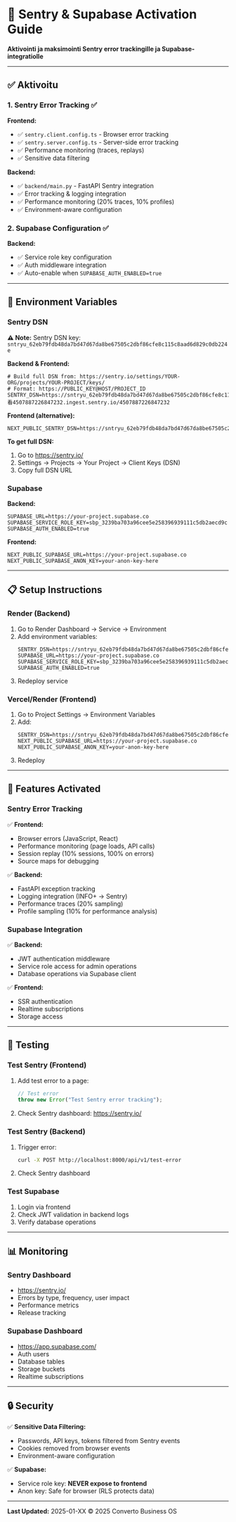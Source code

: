 # 🚀 Sentry & Supabase Activation Guide

**Aktivointi ja maksimointi Sentry error trackingille ja Supabase-integratiolle**

---

## ✅ **Aktivoitu**

### **1. Sentry Error Tracking** ✅

**Frontend:**
- ✅ `sentry.client.config.ts` - Browser error tracking
- ✅ `sentry.server.config.ts` - Server-side error tracking
- ✅ Performance monitoring (traces, replays)
- ✅ Sensitive data filtering

**Backend:**
- ✅ `backend/main.py` - FastAPI Sentry integration
- ✅ Error tracking & logging integration
- ✅ Performance monitoring (20% traces, 10% profiles)
- ✅ Environment-aware configuration

### **2. Supabase Configuration** ✅

**Backend:**
- ✅ Service role key configuration
- ✅ Auth middleware integration
- ✅ Auto-enable when `SUPABASE_AUTH_ENABLED=true`

---

## 🔑 **Environment Variables**

### **Sentry DSN**

**⚠️ Note:** Sentry DSN key: `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`

**Backend & Frontend:**
```env
# Build full DSN from: https://sentry.io/settings/YOUR-ORG/projects/YOUR-PROJECT/keys/
# Format: https://PUBLIC_KEY@HOST/PROJECT_ID
SENTRY_DSN=https://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@o看4507887226847232.ingest.sentry.io/4507887226847232
```

**Frontend (alternative):**
```env
NEXT_PUBLIC_SENTRY_DSN=https://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@o4507887226847232.ingest.sentry.io/4507887226847232
```

**To get full DSN:**
1. Go to https://sentry.io/
2. Settings → Projects → Your Project → Client Keys (DSN)
3. Copy full DSN URL

### **Supabase**

**Backend:**
```env
SUPABASE_URL=https://your-project.supabase.co
SUPABASE_SERVICE_ROLE_KEY=sbp_3239ba703a96cee5e258396939111c5db2aecd9c
SUPABASE_AUTH_ENABLED=true
```

**Frontend:**
```env
NEXT_PUBLIC_SUPABASE_URL=https://your-project.supabase.co
NEXT_PUBLIC_SUPABASE_ANON_KEY=your-anon-key-here
```

---

## 📋 **Setup Instructions**

### **Render (Backend)**

1. Go to Render Dashboard → Service → Environment
2. Add environment variables:
   ```
   SENTRY_DSN=https://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@o4507887226847232.ingest.sentry.io/4507887226847232
   SUPABASE_URL=https://your-project.supabase.co
   SUPABASE_SERVICE_ROLE_KEY=sbp_3239ba703a96cee5e258396939111c5db2aecd9c
   SUPABASE_AUTH_ENABLED=true
   ```
3. Redeploy service

### **Vercel/Render (Frontend)**

1. Go to Project Settings → Environment Variables
2. Add:
   ```
   SENTRY_DSN=https://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@o4507887226847232.ingest.sentry.io/4507887226847232
   NEXT_PUBLIC_SUPABASE_URL=https://your-project.supabase.co
   NEXT_PUBLIC_SUPABASE_ANON_KEY=your-anon-key-here
   ```
3. Redeploy

---

## 🎯 **Features Activated**

### **Sentry Error Tracking**

✅ **Frontend:**
- Browser errors (JavaScript, React)
- Performance monitoring (page loads, API calls)
- Session replay (10% sessions, 100% on errors)
- Source maps for debugging

✅ **Backend:**
- FastAPI exception tracking
- Logging integration (INFO+ → Sentry)
- Performance traces (20% sampling)
- Profile sampling (10% for performance analysis)

### **Supabase Integration**

✅ **Backend:**
- JWT authentication middleware
- Service role access for admin operations
- Database operations via Supabase client

✅ **Frontend:**
- SSR authentication
- Realtime subscriptions
- Storage access

---

## 🧪 **Testing**

### **Test Sentry (Frontend)**

1. Add test error to a page:
   ```typescript
   // Test error
   throw new Error("Test Sentry error tracking");
   ```
2. Check Sentry dashboard: https://sentry.io/

### **Test Sentry (Backend)**

1. Trigger error:
   ```bash
   curl -X POST http://localhost:8000/api/v1/test-error
   ```
2. Check Sentry dashboard

### **Test Supabase**

1. Login via frontend
2. Check JWT validation in backend logs
3. Verify database operations

---

## 📊 **Monitoring**

### **Sentry Dashboard**
- https://sentry.io/
- Errors by type, frequency, user impact
- Performance metrics
- Release tracking

### **Supabase Dashboard**
- https://app.supabase.com/
- Auth users
- Database tables
- Storage buckets
- Realtime subscriptions

---

## 🔒 **Security**

✅ **Sensitive Data Filtering:**
- Passwords, API keys, tokens filtered from Sentry events
- Cookies removed from browser events
- Environment-aware configuration

✅ **Supabase:**
- Service role key: **NEVER expose to frontend**
- Anon key: Safe for browser (RLS protects data)

---

**Last Updated:** 2025-01-XX © 2025 Converto Business OS

